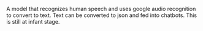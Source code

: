 A model that recognizes human speech and uses google audio recognition to convert to text. Text can be converted to json and fed into chatbots. This is still at infant stage.